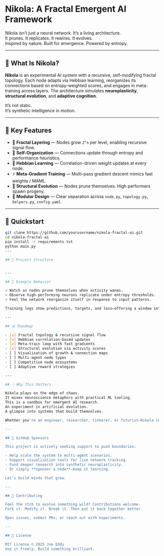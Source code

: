 # Nikola: A Fractal Emergent AI Framework

Nikola isn’t just a neural network. It’s a living architecture.  
It prunes. It replicates. It rewires. It evolves.  
Inspired by nature. Built for emergence. Powered by entropy.

---

## 🧠 What Is Nikola?

**Nikola** is an experimental AI system with a recursive, self-modifying fractal topology. Each node adapts via Hebbian learning, reorganizes its connections based on entropy-weighted scores, and engages in meta-training across layers. The architecture simulates **neuroplasticity**, **structural evolution**, and **adaptive cognition**.

It’s not static.  
It’s synthetic intelligence in motion.

---

## 🚀 Key Features

- 🌌 **Fractal Layering** — Nodes grow `2^n` per level, enabling recursive signal flow.
- 🔁 **Self-Organization** — Connections update through entropy and performance heuristics.
- 🧠 **Hebbian Learning** — Correlation-driven weight updates at every node.
- ⚡ **Meta-Gradient Training** — Multi-pass gradient descent mimics fast weights / MAML.
- 🧬 **Structural Evolution** — Nodes prune themselves. High performers spawn progeny.
- 🔧 **Modular Design** — Clear separation across `node.py`, `topology.py`, `helpers.py`, `config.yaml`.

---

## 🏁 Quickstart

```bash
git clone https://github.com/yourusername/nikola-fractal-ai.git
cd nikola-fractal-ai
pip install -r requirements.txt
python main.py
---

## 📐 Project Structure


---

## 🧪 Example Behavior

> Watch as nodes prune themselves when activity wanes.  
> Observe high-performing neurons replicate under entropy thresholds.  
> Feel the network reorganize itself in response to input patterns.

Training logs show predictions, targets, and loss—offering a window into the mind’s synthetic unfolding.

---

## 📊 Roadmap

- [x] Fractal topology & recursive signal flow  
- [x] Hebbian correlation-based updates  
- [x] Meta-train loop with fast gradients  
- [x] Structural evolution via activity scores  
- [ ] Visualization of growth & connection maps  
- [ ] Multi-agent node types  
- [ ] Competitive node ecosystems  
- [ ] Adaptive reward strategies

---

## 💡 Why This Matters

Nikola plays on the edge of chaos.  
It mixes neuroscience metaphors with practical ML tooling.  
This is a sandbox for emergent AI research.  
An experiment in artificial evolution.  
A glimpse into systems that build themselves.

Whether you're an engineer, researcher, tinkerer, or futurist—Nikola invites you to shape the next phase of machine intelligence.

---

## 🤝 GitHub Sponsors

This project is actively seeking support to push boundaries:

- Help scale the system to multi-agent scenarios.
- Support visualization tools for live network tracking.
- Fund deeper research into synthetic neuroplasticity.
- Or simply **sponsor a node**—keep it learning.

Let’s build minds that grow.

---

## 🙌 Contributing

Feel the itch to evolve something wild? Contributions welcome.  
Fork it. Modify it. Break it. Then put it back together better.

Open issues, submit PRs, or reach out with experiments.

---

## 🧾 License

MIT License © 2025 Joe Eddy  
Use it freely. Build something brilliant.
